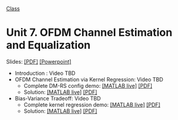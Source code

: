 [Class](../readme.md) 

# Unit 7.  OFDM Channel Estimation and Equalization

Slides:  [[PDF]](../lectures/Unit07_ChanEst.pdf) [[Powerpoint]](../lectures/Unit07_ChanEst.pdf) 

* Introduction : Video TBD
* OFDM Channel Estimation via Kernel Regression:  Video TBD
    * Complete DM-RS config demo:  [[MATLAB live]](./demoDMRSConfig.mlx)  [[PDF]](./demoDMRSConfig.pdf) 
    * Solution:  [[MATLAB live]](./demoDMRSConfigSoln.mlx)  [[PDF]](./demoDMRSConfigSoln.pdf) 
* Bias-Variance Tradeoff:  Video TBD
    * Complete kernel regression demo:  [[MATLAB live]](./demoKernelEst.mlx)  [[PDF]](./demoKernelEst.pdf) 
    * Solution:  [[MATLAB live]](./demoKernelEstSoln.mlx)  [[PDF]](./demoKernelEstSoln.pdf) 


